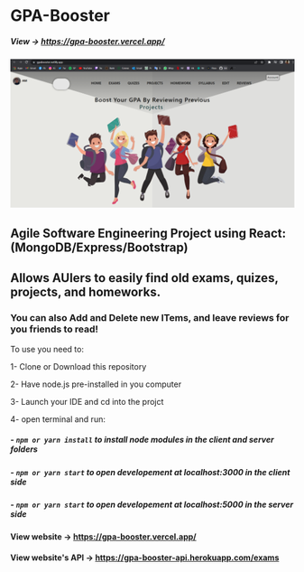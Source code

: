# GPA-Booster

##### View -> https://gpa-booster.vercel.app/

![](client/public/images/gpabooster.PNG)

## Agile Software Engineering Project using React: (MongoDB/Express/Bootstrap)

## Allows AUIers to easily find old exams, quizes, projects, and homeworks.

### You can also Add and Delete new ITems, and leave reviews for you friends to read!

To use you need to:

1- Clone or Download this repository

2- Have node.js pre-installed in you computer

3- Launch your IDE and cd into the projct

4- open terminal and run:

##### - `npm or yarn install` to install node modules in the client and server folders

##### - `npm or yarn start` to open developement at localhost:3000 in the client side

##### - `npm or yarn start` to open developement at localhost:5000 in the server side

#### View website -> https://gpa-booster.vercel.app/

#### View website's API -> https://gpa-booster-api.herokuapp.com/exams
